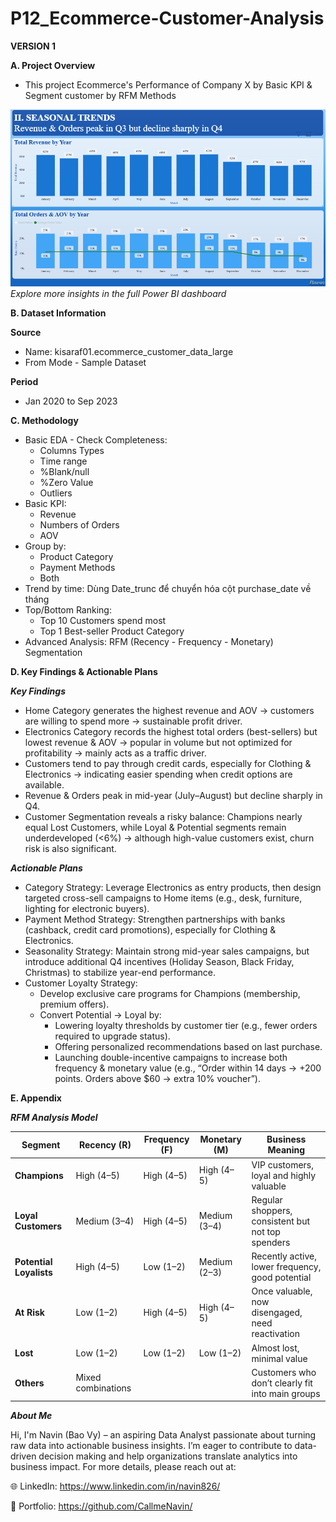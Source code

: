 # P12_Ecommerce-Customer-Analysis

**VERSION 1**

**A. Project Overview**

- This project Ecommerce's Performance of Company X by Basic KPI & Segment customer by RFM Methods

![Dashboard Visualization](https://github.com/CallmeNavin/P12_Ecommerce-Customer-Analysis/blob/main/Version%201/Visualization/Dashboard.png)
_Explore more insights in the full Power BI dashboard_

**B. Dataset Information**

**Source**

- Name: kisaraf01.ecommerce_customer_data_large
- From Mode - Sample Dataset

**Period**

- Jan 2020 to Sep 2023

**C. Methodology**

- Basic EDA - Check Completeness:
  + Columns Types
  + Time range
  + %Blank/null
  + %Zero Value
  + Outliers
- Basic KPI:
  + Revenue
  + Numbers of Orders
  + AOV
- Group by:
  + Product Category
  + Payment Methods
  + Both
- Trend by time: Dùng Date_trunc để chuyển hóa cột purchase_date về tháng
- Top/Bottom Ranking:
  + Top 10 Customers spend most
  + Top 1 Best-seller Product Category
- Advanced Analysis: RFM (Recency - Frequency - Monetary) Segmentation

**D. Key Findings & Actionable Plans**

**_Key Findings_**

- Home Category generates the highest revenue and AOV → customers are willing to spend more → sustainable profit driver.
- Electronics Category records the highest total orders (best-sellers) but lowest revenue & AOV → popular in volume but not optimized for profitability → mainly acts as a traffic driver.
- Customers tend to pay through credit cards, especially for Clothing & Electronics → indicating easier spending when credit options are available.
- Revenue & Orders peak in mid-year (July–August) but decline sharply in Q4.
- Customer Segmentation reveals a risky balance: Champions nearly equal Lost Customers, while Loyal & Potential segments remain underdeveloped (<6%) → although high-value customers exist, churn risk is also significant.

**_Actionable Plans_**

- Category Strategy: Leverage Electronics as entry products, then design targeted cross-sell campaigns to Home items (e.g., desk, furniture, lighting for electronic buyers).
- Payment Method Strategy: Strengthen partnerships with banks (cashback, credit card promotions), especially for Clothing & Electronics.
- Seasonality Strategy: Maintain strong mid-year sales campaigns, but introduce additional Q4 incentives (Holiday Season, Black Friday, Christmas) to stabilize year-end performance.
- Customer Loyalty Strategy:
  + Develop exclusive care programs for Champions (membership, premium offers).
  + Convert Potential → Loyal by:
    - Lowering loyalty thresholds by customer tier (e.g., fewer orders required to upgrade status).
    - Offering personalized recommendations based on last purchase.
    - Launching double-incentive campaigns to increase both frequency & monetary value (e.g., “Order within 14 days → +200 points. Orders above $60 → extra 10% voucher”).

**E. Appendix**

_**RFM Analysis Model**_

| Segment                 | Recency (R)                     | Frequency (F)        | Monetary (M)             | Business Meaning                                  |
| ----------------------- | ------------------------------- | -------------------- | ------------------------ | ------------------------------------------------- |
| **Champions**           | High (4–5)  | High (4–5) | High (4–5) | VIP customers, loyal and highly valuable          |
| **Loyal Customers**     | Medium (3–4)                    | High (4–5)           | Medium (3–4)             | Regular shoppers, consistent but not top spenders |
| **Potential Loyalists** | High (4–5)                      | Low (1–2)            | Medium (2–3)             | Recently active, lower frequency, good potential  |
| **At Risk**             | Low (1–2) | High (4–5)           | High (4–5)               | Once valuable, now disengaged, need reactivation  |
| **Lost**                | Low (1–2)                       | Low (1–2)            | Low (1–2)                | Almost lost, minimal value                        |
| **Others**              | Mixed combinations              |                      |                          | Customers who don’t clearly fit into main groups  |


_**About Me**_

Hi, I'm Navin (Bao Vy) – an aspiring Data Analyst passionate about turning raw data into actionable business insights.
I’m eager to contribute to data-driven decision making and help organizations translate analytics into business impact.
For more details, please reach out at:

🌐 LinkedIn: https://www.linkedin.com/in/navin826/

📂 Portfolio: https://github.com/CallmeNavin/
